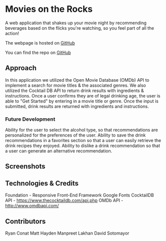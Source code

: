 # Movies on the Rocks
A web application that shakes up your movie night by recommending beverages based on the flicks you're watching, so you feel part of all the action!

The webpage is hosted on [GitHub](https://www.xxxxxxx.com)

You can find the repo on [GitHub](https://github.com/mklakhan/movies-on-the-rocks)

## Approach
In this application we utilized the Open Movie Database (OMDb) API to implement a search for movie titles & the associated genres. We also utilized the Cocktail DB API to return drink results with ingredients & instructions. Once a user confirms they are of legal drinking age, the user is able to "Get Started" by entering in a movie title or genre. Once the input is submitted, drink results are returned with ingredients and instructions. 

### Future Development
Ability for the user to select the alcohol type, so that recommendations are personalized for the preferences of the user.
Ability to save the drink recommendations in a favorites section so that a user can easily retrieve the drink recipes they enjoyed.
Ability to dislike a drink recommendation so that a user can generate an alternative recommendation.

 

## Screenshots


## Technologies & Credits
Foundation - Responsive Front-End Framework
Google Fonts 
CocktailDB API - https://www.thecocktaildb.com/api.php
OMDb API - http://www.omdbapi.com/ 

## Contributors
Ryan Conat
Matt Hayden
Manpreet Lakhan
David Sotomayor

